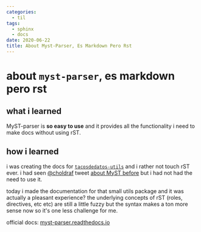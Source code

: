 ```yaml
---
categories:
  - til
tags:
  - sphinx
  - docs
date: 2020-06-22
title: About Myst-Parser, Es Markdown Pero Rst
---
```


# about `myst-parser`, es markdown pero rst

## what i learned

MyST-parser is **so easy to use** and it provides all the functionality i need to make docs without using rST.

## how i learned

i was creating the docs for [`tacosdedatos-utils`](https://tacosdedatos-utils.rtfd.io) and i rather not touch rST ever. i had seen [@choldraf](https://twitter.com/choldraf) tweet [about MyST before](https://twitter.com/choldgraf/status/1272633413132943360?s=20) but i had not had the need to use it.

today i made the documentation for that small utils package and it was actually a pleasant experience? the underlying concepts of rST (roles, directives, etc etc) are still a little fuzzy but the syntax makes a ton more sense now so it's one less challenge for me.

official docs: [myst-parser.readthedocs.io](https://myst-parser.readthedocs.io/en/latest/)
